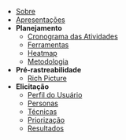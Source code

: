- [Sobre](/README)
- [Apresentações](apresentacoes.md)
- **Planejamento**
  - [Cronograma das Atividades](planejamento/cronograma.md)
  - [Ferramentas](planejamento/ferramentas.md)
  - [Heatmap](planejamento/heatmap.md)
  - [Metodologia](planejamento/metodologia.md)
- **Pré-rastreabilidade**
  - [Rich Picture](pre-rastreabilidade/rich_picture.md)
- **Elicitação**
  - [Perfil do Usuário](elicitacao/)
  - [Personas](elicitacao/personas.md)
  - [Técnicas](elicitacao/tecnicas.md)
  - [Priorização](elicitacao/priorizacao.md)
  - [Resultados](elicitacao/resultado.md)
